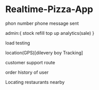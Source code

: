 # Realtime-Pizza-App

phon number phone 
message sent

admin:{
  stock refill top up
  analytics(sale)
}

load testing

location(GPS)[dilevery boy Tracking]

customer support route

order history of user

Locating restaurants nearby
